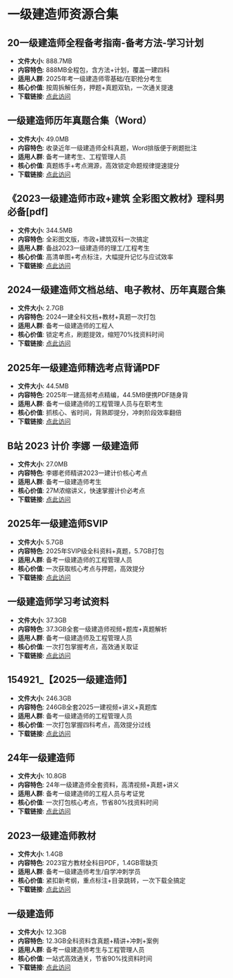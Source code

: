 <!-- CATEGORY: 职业资格与执业证/工程与造价 -->

# 一级建造师资源合集

## 20一级建造师全程备考指南-备考方法-学习计划
- **文件大小**: 888.7MB
- **内容特色**: 888MB全程包，含方法+计划，覆盖一建四科
- **适用人群**: 2025年考一级建造师零基础/在职抢分考生
- **核心价值**: 按周拆解任务，押题+真题双轨，一次通关提速
- **下载链接**: [点此访问](https://pan.quark.cn/s/5a4a8f5849e5)

## 一级建造师历年真题合集（Word）
- **文件大小**: 49.0MB
- **内容特色**: 收录近年一级建造师全科真题，Word排版便于刷题批注
- **适用人群**: 备考一建考生、工程管理人员
- **核心价值**: 真题练手+考点溯源，高效锁定命题规律提速提分
- **下载链接**: [点此访问](https://pan.quark.cn/s/6681f4a68c4b)

## 《2023一级建造师市政+建筑 全彩图文教材》理科男必备[pdf]
- **文件大小**: 344.5MB
- **内容特色**: 全彩图文版，市政+建筑双科一次搞定
- **适用人群**: 备战2023一级建造师的理工/工程考生
- **核心价值**: 高清单图+考点标注，大幅提升记忆与应试效率
- **下载链接**: [点此访问](https://pan.quark.cn/s/8f7d35cf3a8d)

## 2024一级建造师文档总结、电子教材、历年真题合集
- **文件大小**: 2.7GB
- **内容特色**: 2024一建全科文档+教材+真题一次打包
- **适用人群**: 备考一级建造师的工程人
- **核心价值**: 锁定考点，刷题提效，缩短70%找资料时间
- **下载链接**: [点此访问](https://pan.quark.cn/s/ee339e81a30c)

## 2025年一级建造师精选考点背诵PDF
- **文件大小**: 44.5MB
- **内容特色**: 2025年一建高频考点精编，44.5MB便携PDF随身背
- **适用人群**: 备考一级建造师的工程管理人员与在职考生
- **核心价值**: 抓核心、省时间，背熟即提分，冲刺阶段效率翻倍
- **下载链接**: [点此访问](https://pan.quark.cn/s/204f06b0e05d)

## B站 2023 计价 李娜 一级建造师
- **文件大小**: 27.0MB
- **内容特色**: 李娜老师精讲2023一建计价核心考点
- **适用人群**: 备考一级建造师考生
- **核心价值**: 27M浓缩讲义，快速掌握计价必考点
- **下载链接**: [点此访问](https://pan.quark.cn/s/f865917bd000)

## 2025年一级建造师SVIP
- **文件大小**: 5.7GB
- **内容特色**: 2025年SVIP级全科资料+真题，5.7GB打包
- **适用人群**: 备考一级建造师的工程管理人员
- **核心价值**: 一次获取核心考点与押题，高效提分
- **下载链接**: [点此访问](https://pan.quark.cn/s/13633dab7aa9)

## 一级建造师学习考试资料
- **文件大小**: 37.3GB
- **内容特色**: 37.3GB全套一级建造师视频+题库+真题解析
- **适用人群**: 备考一级建造师及工程管理人员
- **核心价值**: 一次打包掌握考点，高效通关取证
- **下载链接**: [点此访问](https://pan.quark.cn/s/181b93dd8d5e)

## 154921_【2025一级建造师】
- **文件大小**: 246.3GB
- **内容特色**: 246GB全套2025一建视频+讲义+真题库
- **适用人群**: 备考一级建造师的工程管理人员
- **核心价值**: 一次打包掌握四科考点，高效提分过线
- **下载链接**: [点此访问](https://pan.quark.cn/s/24197fcbc4ed)

## 24年一级建造师
- **文件大小**: 10.8GB
- **内容特色**: 24年一级建造师全套资料，高清视频+真题+讲义
- **适用人群**: 备考一级建造师的工程人员与考证党
- **核心价值**: 一次打包核心考点，节省80%找资料时间
- **下载链接**: [点此访问](https://pan.quark.cn/s/8bc797e53a65)

## 2023一级建造师教材
- **文件大小**: 1.4GB
- **内容特色**: 2023官方教材全科目PDF，1.4GB零缺页
- **适用人群**: 备考一级建造师考生/自学冲刺学员
- **核心价值**: 紧扣新考纲，重点标注+目录跳转，一次下载全搞定
- **下载链接**: [点此访问](https://pan.quark.cn/s/a1ffd3eceb0c)

## 一级建造师
- **文件大小**: 12.3GB
- **内容特色**: 12.3GB全科资料含真题+精讲+冲刺+案例
- **适用人群**: 备考一级建造师考生与工程管理人员
- **核心价值**: 一站式高效通关，节省90%找资料时间
- **下载链接**: [点此访问](https://pan.quark.cn/s/b8c1c68b98a1)
